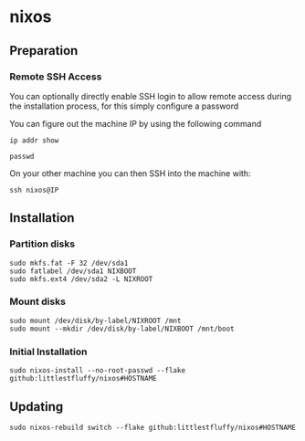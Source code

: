 # nixos

## Preparation

### Remote SSH Access

You can optionally directly enable SSH login to allow remote access during the installation process, for this simply configure a password

You can figure out the machine IP by using the following command
```shell
ip addr show
```

```shell
passwd
```

On your other machine you can then SSH into the machine with:
```shell
ssh nixos@IP
```

## Installation

### Partition disks
```shell
sudo mkfs.fat -F 32 /dev/sda1
sudo fatlabel /dev/sda1 NIXBOOT
sudo mkfs.ext4 /dev/sda2 -L NIXROOT
```

### Mount disks

```shell
sudo mount /dev/disk/by-label/NIXROOT /mnt
sudo mount --mkdir /dev/disk/by-label/NIXBOOT /mnt/boot
```

### Initial Installation

```shell
sudo nixos-install --no-root-passwd --flake github:littlestfluffy/nixos#HOSTNAME
```

## Updating

```shell
sudo nixos-rebuild switch --flake github:littlestfluffy/nixos#HOSTNAME
```
